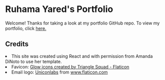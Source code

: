 <h1>Ruhama Yared's Portfolio</h1>

Welcome!
Thanks for taking a look at my portfolio GitHub repo. To view my portfolio, click <a href="">here.</a>

<h2>Credits</h2>

<li>This site was created using React and with permission from Amanda DiNoto to use her template.</li>

<li>Favicon: <a href="https://www.flaticon.com/free-icons/glow" title="glow icons">Glow icons created by Triangle Squad - Flaticon</a></li>

<li>Email logo: <a href="https://www.flaticon.com/authors/uniconlabs" title="Uniconlabs">Uniconlabs</a> from <a href="https://www.flaticon.com/" title="Flaticon">www.flaticon.com</a></li>
